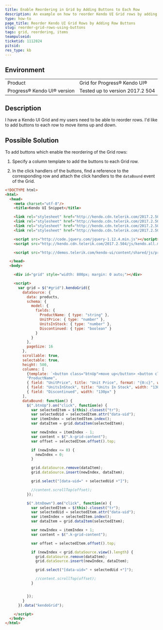 ```yaml
---
title: Enable Reordering in Grid by Adding Buttons to Each Row
description: An example on how to reorder Kendo UI Grid rows by adding buttons to each row to move items up and down.
type: how-to
page_title: Reorder Kendo UI Grid Rows by Adding Row Buttons
slug: reorder-grid-rows-using-buttons
tags: grid, reordering, items
teampulseid:
ticketid: 1112024
pitsid:
res_type: kb
---
```


## Environment

<table>
 <tr>
  <td>Product</td>
  <td>Grid for Progress® Kendo UI®</td>
 </tr>
 <tr>
  <td>Progress® Kendo UI® version</td>
  <td>Tested up to version 2017.2 504</td>
 </tr>
</table>

## Description

I have a Kendo UI Grid and my users need to be able to reorder rows. I'd like to add buttons to each row to move items up and down.

## Possible Solution

To add buttons which enable the reordering of the Grid rows:

1. Specify a column template to add the buttons to each Grid row.

1. In the click handlers of the buttons, find a reference to the corresponding row and attach the click handlers to the `dataBound` event of the Grid.

```html
<!DOCTYPE html>
<html>
  <head>
    <meta charset="utf-8"/>
    <title>Kendo UI Snippet</title>

    <link rel="stylesheet" href="http://kendo.cdn.telerik.com/2017.2.504/styles/kendo.common.min.css"/>
    <link rel="stylesheet" href="http://kendo.cdn.telerik.com/2017.2.504/styles/kendo.rtl.min.css"/>
    <link rel="stylesheet" href="http://kendo.cdn.telerik.com/2017.2.504/styles/kendo.silver.min.css"/>
    <link rel="stylesheet" href="http://kendo.cdn.telerik.com/2017.2.504/styles/kendo.mobile.all.min.css"/>

    <script src="http://code.jquery.com/jquery-1.12.4.min.js"></script>
    <script src="http://kendo.cdn.telerik.com/2017.2.504/js/kendo.all.min.js"></script>

    <script src="http://demos.telerik.com/kendo-ui/content/shared/js/products.js"></script>

  </head>
  <body>

    <div id="grid" style="width: 800px; margin: 0 auto;"></div>

    <script>
      var grid = $("#grid").kendoGrid({
        dataSource: {
          data: products,
          schema: {
            model: {
              fields: {
                ProductName: { type: "string" },
                UnitPrice: { type: "number" },
                UnitsInStock: { type: "number" },
                Discontinued: { type: "boolean" }
              }
            }
          },
          pageSize: 16
        },
        scrollable: true,
        selectable: true,
        height: 500,
        columns: [
          {template: `<button class="btnUp">move up</button> <button class="btnDown">move down</button>`},
          "ProductName",
          { field: "UnitPrice", title: "Unit Price", format: "{0:c}", width: "130px" },
          { field: "UnitsInStock", title: "Units In Stock", width: "130px" },
          { field: "Discontinued", width: "130px" }
        ],
        dataBound: function() {
          $(".btnUp").on("click", function(e) {
            var selectedItem = $(this).closest("tr");
            var selectedUid = selectedItem.attr("data-uid");
            var itemIndex = selectedItem.index();
            var dataItem = grid.dataItem(selectedItem);

            var newIndex = itemIndex - 1;
            var content = $(".k-grid-content");
            var offset = selectedItem.offset().top;

            if (newIndex <= 0) {
              newIndex = 0;
            }

            grid.dataSource.remove(dataItem);
            grid.dataSource.insert(newIndex, dataItem);

            grid.select("[data-uid=" + selectedUid +"]");

            //content.scrollTop(offset);
          });

          $(".btnDown").on("click", function(e) {
            var selectedItem = $(this).closest("tr");
            var selectedUid = selectedItem.attr("data-uid");
            var itemIndex = selectedItem.index();
            var dataItem = grid.dataItem(selectedItem);

            var newIndex = itemIndex + 1;
            var content = $(".k-grid-content");

            var offset = selectedItem.offset().top;

            if (newIndex < grid.dataSource.view().length) {
              grid.dataSource.remove(dataItem);
              grid.dataSource.insert(newIndex, dataItem);

              grid.select("[data-uid=" + selectedUid +"]");

              //content.scrollTop(offset);
            }


          });
        }
      }).data("kendoGrid");

    </script>
  </body>
</html>
```
